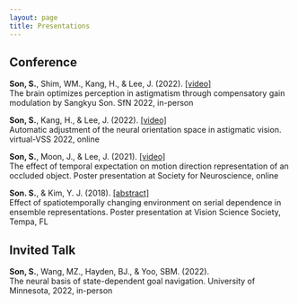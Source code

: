 ```yaml
---
layout: page
title: Presentations
---
```


## Conference

**Son, S.**, Shim, WM., Kang, H., & Lee, J. (2022). [[video]](https://youtu.be/1we8NadNxqU) <br>
The brain optimizes perception in astigmatism through compensatory gain modulation by Sangkyu Son. SfN 2022, in-person<br>

**Son, S.**, Kang, H., & Lee, J. (2022). [[video]](https://youtu.be/iO4vFkADv6E) <br>
Automatic adjustment of the neural orientation space in astigmatic vision. virtual-VSS 2022, online<br>

**Son, S.**, Moon, J., & Lee, J. (2021). [[video]](https://www.youtube.com/watch?v=za12HqT5_gA) <br>
The effect of temporal expectation on motion direction representation of an occluded object. Poster presentation at Society for Neuroscience, online<br>

**Son. S.**, & Kim, Y. J. (2018). [[abstract]](https://jov.arvojournals.org/article.aspx?articleid=2699069) <br>
Effect of spatiotemporally changing environment on serial dependence in ensemble representations. Poster presentation at Vision Science Society, Tempa, FL<br>

## Invited Talk

**Son, S.**, Wang, MZ., Hayden, BJ., & Yoo, SBM. (2022). <br>
The neural basis of state-dependent goal navigation. University of Minnesota, 2022, in-person<br>
